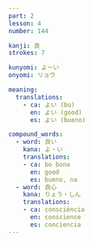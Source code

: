 ```yaml
---
part: 2
lesson: 4
number: 144

kanji: 良
strokes: 7

kunyomi: よーい
onyomi: リョウ

meaning:
  translations:
    - ca: よい (bo)
      en: よい (good)
      es: よい (bueno)

compound_words:
  - word: 良い
    kana: よ・い
    translations:
    - ca: bo bona
      en: good
      es: bueno, na
  - word: 良心
    kana: りょう・しん
    translations:
    - ca: consciència
      en: conscience
      es: conciencia
---
```

